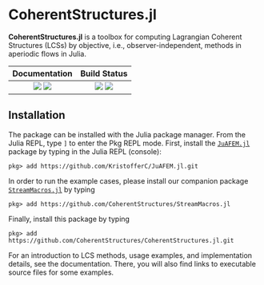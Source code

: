 # CoherentStructures.jl

**CoherentStructures.jl** is a toolbox for computing Lagrangian Coherent Structures
(LCSs) by objective, i.e., observer-independent, methods in aperiodic flows in
Julia.

| **Documentation**                                                               | **Build Status**                                                                                |
|:-------------------------------------------------------------------------------:|:-----------------------------------------------------------------------------------------------:|
| [![][docs-stable-img]][docs-stable-url] [![][docs-dev-img]][docs-dev-url] | [![][build-img]][build-url] [![][codecov-img]][codecov-url] |


## Installation

The package can be installed with the Julia package manager.
From the Julia REPL, type `]` to enter the Pkg REPL mode.
First, install the [`JuAFEM.jl`](https://github.com/KristofferC/JuAFEM.jl) package by typing in the Julia REPL (console):

    pkg> add https://github.com/KristofferC/JuAFEM.jl.git

In order to run the example cases, please install our companion package
[`StreamMacros.jl`](https://github.com/CoherentStructures/StreamMacros.jl.git) by typing

    pkg> add https://github.com/CoherentStructures/StreamMacros.jl

Finally, install this package by typing

    pkg> add https://github.com/CoherentStructures/CoherentStructures.jl.git

For an introduction to LCS methods, usage examples, and implementation details,
see the documentation. There, you will also find links to executable source
files for some examples.

[docs-dev-img]: https://img.shields.io/badge/docs-dev-blue.svg
[docs-dev-url]: https://coherentstructures.github.io/CoherentStructures.jl/dev

[docs-stable-img]: https://img.shields.io/badge/docs-stable-blue.svg
[docs-stable-url]: https://coherentstructures.github.io/CoherentStructures.jl/stable

[build-img]: https://github.com/CoherentStructures/CoherentStructures.jl/workflows/CI/badge.svg
[build-url]: https://github.com/CoherentStructures/CoherentStructures.jl/actions?query=workflow%3ACI

[codecov-img]: http://codecov.io/github/CoherentStructures/CoherentStructures.jl/coverage.svg?branch=master
[codecov-url]: http://codecov.io/github/CoherentStructures/CoherentStructures.jl?branch=master
